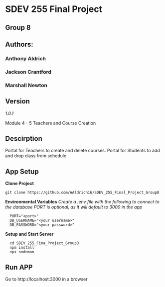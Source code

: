 # **SDEV 255 Final Project**
## **Group 8**
## **Authors:**
### Anthony Aldrich
### Jackson Crantford
### Marshall Newton


## **Version**
  *1.0.1*

  Module 4 - 5 Teachers and Course Creation

## **Descirption**
  Portal for Teachers to create and delete courses.
  Portal for Students to add and drop class from schedule.
  
## **App Setup**
  
  **Clone Project**
  ```
  git clone https://github.com/AAldrich16/SDEV_255_Final_Project_Group8
  ```

  **Environmental Variables**
  *Create a .env file with the following to connect to the database*
  *PORT is optional, as it will default to 3000 in the app*
  ```
    PORT="<port>"
    DB_USERNAME="<your username>"
    DB_PASSWORD="<your password>"

  ```
  
  **Setup and Start Server**
  ```
    cd SDEV_255_Fina_Project_Group8
    npm install
    npx nodemon
  ```

 ## **Run APP**
  Go to http://localhost:3000 in a browser